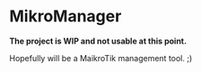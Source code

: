 # MikroManager

**The project is WIP and not usable at this point.**

Hopefully will be a MaikroTik management tool. ;)
